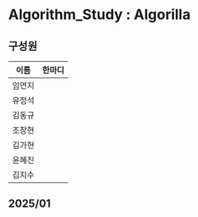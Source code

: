 # Algorithm_Study : Algorilla

## 구성원

|이름|한마디|
|---|---|
|임연지||
|유정석||
|김동규||
|조창현||
|김가현||
|윤혜진||
|김지수||

## 2025/01

